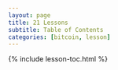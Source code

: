 ```yaml
---
layout: page
title: 21 Lessons
subtitle: Table of Contents
categories: [bitcoin, lesson]
---
```


{% include lesson-toc.html %}
